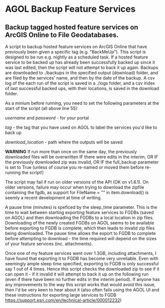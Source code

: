# AGOL Backup Feature Services

## Backup tagged hosted feature services on ArcGIS Online to File Geodatabases.

A script to backup hosted feature services on ArcGIS Online that have previously been given a specific tag (e.g. "BackMeUp").  This script is designed to be run e.g. nightly as a scheduled task.  If a hosted feature service to be backed up has already been successfully backed up since it was last edited, then the script will not attempt to back it up again. Backups are downloaded to ./backups in the specified output (download) folder, and are filed by the services' name, and then by the date of the backup. A csv log of the each run of the script is saved in a ./logs folder, and a csv index of last successful backed ups, with their locations, is saved in the download folder.

As a minium before running, you need to set the following parameters at the start of the script (all above line 55):

*username* and *password* - for your portal

*tag* - the tag that you have used on AGOL to label the services you'd like to back up 

*download_location* - path where the outputs will be saved

**WARNING** If run more than once on the same day, the previously downloaded files will be overwritten IF there were edits in the interim, OR IF the previously downloaded zip was invalid, OR IF the full_backup parameter is set to True (unless of course you re-named or moved them before re-running the script!)

The script may fail if run on older versions of the API (OK on v1.6.1).  On older versions, failure may occur when trying to download the zipfile containing the fgdb, as support for FileName = "" in item.download() is seemly a recent development at time of writing.

A pause time (minutes) is speficed by the sleep_time parameter.  This is the time to wait between starting exporting feature services to FGDBs (saved on AGOL) and then downloading the FGDBs to a local location in zip files.  Downloading of the newly created FGDBs on AGOL seems to be available before exporting to FGDB is complete, which then leads to invalid zip files being downloaded.  The pause time allows the export to FGDB to complete before attempting to download - the time required will depend on the sizes of your feature services (inc. attachments).

Once one of my feature services went over 1.3GB, including attachments, I have found that exporting it to FGDB has become very unreliable. Even with seemingly ample sleep time specified, exporting to FGDB is only successful say 1 out of 4 times. Hence this script checks the downloaded zip to see if it can open it - if it invalid it will attempt to back it up on the following run (even if there have been no further edits in the interim period). If anyone has any improvements to the way this script works that would avoid this issue, then I'd be very keen to hear about it (also often fails using the AGOL UI and these instructions for exporting large services to FGDB https://support.esri.com/en/technical-article/000012232)
